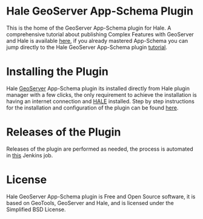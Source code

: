 # Hale GeoServer App-Schema Plugin

This is the home of the GeoServer App-Schema plugin for Hale. A comprehensive tutorial about publishing Complex Features with GeoServer and Hale is available [here](https://geoserver.geo-solutions.it/edu/en/complex_features/index.html), if you already mastered App-Schema you can jump directly to the Hale GeoServer App-Schema plugin [tutorial](https://geoserver.geo-solutions.it/edu/en/complex_features/meteo/index.html).

# Installing the Plugin

Hale [GeoServer](http://geoserver.org/) App-Schema plugin its installed directly from Hale plugin manager with a few clicks, the only requirement to achieve the installation is having an internet connection and [HALE](https://www.wetransform.to/downloads/) installed. Step by step instructions for the installation and configuration of the plugin can be found [here](https://geoserver.geo-solutions.it/edu/en/complex_features/installation/index.html).


# Releases of the Plugin

Releases of the plugin are performed as needed, the process is automated in [this](https://build.geo-solutions.it/jenkins/view/HALE/job/HALE%20AppSchema%20Plugin/) Jenkins job.

# License
Hale GeoServer App-Schema plugin is Free and Open Source software, it is based on GeoTools, GeoServer and Hale, and is licensed under the Simplified BSD License.
